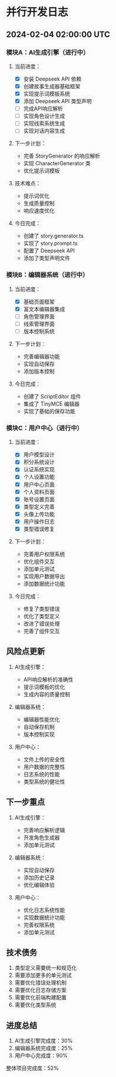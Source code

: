 # 并行开发日志

## 2024-02-04 02:00:00 UTC

### 模块A：AI生成引擎（进行中）
1. 当前进度：
   - [x] 安装 Deepseek API 依赖
   - [x] 创建故事生成器基础框架
   - [x] 实现提示词模板系统
   - [x] 添加 Deepseek API 类型声明
   - [ ] 完成API响应解析
   - [ ] 实现角色设计生成
   - [ ] 实现线索系统生成
   - [ ] 实现对话内容生成

2. 下一步计划：
   - 完善 StoryGenerator 的响应解析
   - 实现 CharacterGenerator 类
   - 优化提示词模板

3. 技术难点：
   - 提示词优化
   - 生成质量控制
   - 响应速度优化

4. 今日完成：
   - 创建了 story.generator.ts
   - 实现了 story.prompt.ts
   - 配置了 Deepseek API
   - 添加了类型声明文件

### 模块B：编辑器系统（进行中）
1. 当前进度：
   - [x] 基础页面框架
   - [x] 富文本编辑器集成
   - [ ] 角色管理界面
   - [ ] 线索管理界面
   - [ ] 版本控制系统

2. 下一步计划：
   - 完善编辑器功能
   - 实现自动保存
   - 添加版本控制

3. 今日完成：
   - 创建了 ScriptEditor 组件
   - 集成了 TinyMCE 编辑器
   - 实现了基础的保存功能

### 模块C：用户中心（进行中）
1. 当前进度：
   - [x] 用户模型设计
   - [x] 积分系统设计
   - [x] 认证系统实现
   - [x] 个人设置功能
   - [x] 用户中心页面
   - [x] 个人资料页面
   - [x] 账号设置页面
   - [x] 类型定义完善
   - [x] 头像上传功能
   - [x] 用户操作日志
   - [x] 类型错误修复

2. 下一步计划：
   - 完善用户权限系统
   - 优化组件交互
   - 添加单元测试
   - 实现用户数据导出
   - 添加数据统计功能

3. 今日完成：
   - 修复了类型错误
   - 优化了类型定义
   - 改进了错误处理
   - 完善了组件交互

## 风险点更新
1. AI生成引擎：
   - API响应解析的准确性
   - 提示词模板的优化
   - 生成内容的质量控制

2. 编辑器系统：
   - 编辑器性能优化
   - 自动保存机制
   - 版本控制实现

3. 用户中心：
   - 文件上传的安全性
   - 用户数据的完整性
   - 日志系统的性能
   - 类型系统的健壮性

## 下一步重点
1. AI生成引擎：
   - 完善响应解析逻辑
   - 开发角色生成器
   - 添加单元测试

2. 编辑器系统：
   - 实现自动保存
   - 添加历史记录
   - 优化编辑体验

3. 用户中心：
   - 优化日志系统性能
   - 实现数据统计功能
   - 完善权限系统
   - 添加单元测试

## 技术债务
1. 类型定义需要统一和规范化
2. 需要添加更多的单元测试
3. 需要优化错误处理机制
4. 需要优化日志存储方案
5. 需要优化前端构建配置
6. 需要优化类型系统

## 进度总结
1. AI生成引擎完成度：30%
2. 编辑器系统完成度：25%
3. 用户中心完成度：90%

整体项目完成度：52% 